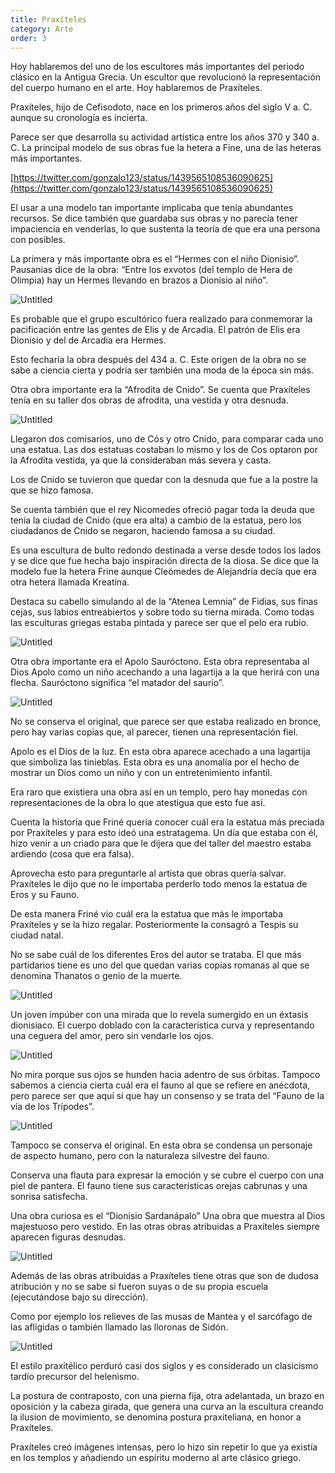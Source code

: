 ```yaml
---
title: Praxíteles
category: Arte
order: 3
---
```


Hoy hablaremos del uno de los escultores más importantes del periodo clásico en la Antigua Grecia. Un escultor que revolucionó la representación del cuerpo humano en el arte. Hoy hablaremos de Praxíteles.

Praxíteles, hijo de Cefisodoto, nace en los primeros años del siglo V a. C. aunque su cronología es incierta. 

Parece ser que desarrolla su actividad artística entre los años 370 y 340 a. C. La principal modelo de sus obras fue la hetera a Fine, una de las heteras más importantes.

[https://twitter.com/gonzalo123/status/1439565108536090625](https://twitter.com/gonzalo123/status/1439565108536090625)

El usar a una modelo tan importante implicaba que tenía abundantes recursos. Se dice también que guardaba sus obras y no parecía tener impaciencia en venderlas, lo que sustenta la teoría de que era una persona con posibles.

La primera y más importante obra es el “Hermes con el niño Dionisio”. Pausanias dice de la obra: “Entre los exvotos (del templo de Hera de Olimpia) hay un Hermes llevando en brazos a Dionisio al niño”.

![Untitled]({{site.baseurl}}/images/Praxi%CC%81teles%20134eda9296ad4c53958ada12c46309f1/Untitled.png)

Es probable que el grupo escultórico fuera realizado para conmemorar la pacificación entre las gentes de Elis y de Arcadia. El patrón de Elis era Dionisio y del de Arcadia era Hermes. 

Esto fecharía la obra después del 434 a. C. Este origen de la obra no se sabe a ciencia cierta y podría ser también una moda de la época sin más.

Otra obra importante era la “Afrodita de Cnido”. Se cuenta que Praxíteles tenía en su taller dos obras de afrodita, una vestida y otra desnuda. 

![Untitled]({{site.baseurl}}/images/Praxi%CC%81teles%20134eda9296ad4c53958ada12c46309f1/Untitled%201.png)

Llegaron dos comisarios, uno de Cós y otro Cnido, para comparar cada uno una estatua. Las dos estatuas costaban lo mismo y los de Cos optaron por la Afrodita vestida, ya que la consideraban más severa y casta. 

Los de Cnido se tuvieron que quedar con la desnuda que fue a la postre la que se hizo famosa. 

Se cuenta también que el rey Nicomedes ofreció pagar toda la deuda que tenía la ciudad de Cnido (que era alta) a cambio de la estatua, pero los ciudadanos de Cnido se negaron, haciendo famosa a su ciudad. 

Es una escultura de bulto redondo destinada a verse desde todos los lados y se dice que fue hecha bajo inspiración directa de la diosa. Se dice que la modelo fue la hetera Frine aunque Cleómedes de Alejandría decía que era otra hetera llamada Kreatina. 

Destaca su cabello simulando al de la “Atenea Lemnia” de Fidias, sus finas cejas, sus labios entreabiertos y sobre todo su tierna mirada. Como todas las esculturas griegas estaba pintada y parece ser que el pelo era rubio.

![Untitled]({{site.baseurl}}/images/Praxi%CC%81teles%20134eda9296ad4c53958ada12c46309f1/Untitled%202.png)

Otra obra importante era el Apolo Sauróctono. Esta obra representaba al Dios Apolo como un niño acechando a una lagartija a la que herirá con una flecha. Sauróctono significa “el matador del saurio”. 

![Untitled]({{site.baseurl}}/images/Praxi%CC%81teles%20134eda9296ad4c53958ada12c46309f1/Untitled%203.png)

No se conserva el original, que parece ser que estaba realizado en bronce, pero hay varias copias que, al parecer, tienen una representación fiel.

Apolo es el Dios de la luz. En esta obra aparece acechado a una lagartija que simboliza las tinieblas. Esta obra es una anomalía por el hecho de mostrar un Dios como un niño y con un entretenimiento infantil. 

Era raro que existiera una obra así en un templo, pero hay monedas con representaciones de la obra lo que atestigua que esto fue así.

Cuenta la historia que Friné quería conocer cuál era la estatua más preciada por Praxíteles y para esto ideó una estratagema. Un día que estaba con él, hizo venir a un criado para que le dijera que del taller del maestro estaba ardiendo (cosa que era falsa).

Aprovecha esto para preguntarle al artista que obras quería salvar. Praxíteles le dijo que no le importaba perderlo todo menos la estatua de Eros y su Fauno. 

De esta manera Friné vio cuál era la estatua que más le importaba Praxíteles y se la hizo regalar. Posteriormente la consagró a Tespis su ciudad natal.

No se sabe cuál de los diferentes Eros del autor se trataba. El que más partidarios tiene es uno del que quedan varias copias romanas al que se denomina Thanatos o genio de la muerte. 

![Untitled]({{site.baseurl}}/images/Praxi%CC%81teles%20134eda9296ad4c53958ada12c46309f1/Untitled%204.png)

Un joven impúber con una mirada que lo revela sumergido en un éxtasis dionisiaco. El cuerpo doblado con la característica curva y representando una ceguera del amor, pero sin vendarle los ojos. 

![Untitled]({{site.baseurl}}/images/Praxi%CC%81teles%20134eda9296ad4c53958ada12c46309f1/Untitled%205.png)

No mira porque sus ojos se hunden hacia adentro de sus órbitas. Tampoco sabemos a ciencia cierta cuál era el fauno al que se refiere en anécdota, pero parece ser que aquí sí que hay un consenso y se trata del “Fauno de la vía de los Trípodes”. 

![Untitled]({{site.baseurl}}/images/Praxi%CC%81teles%20134eda9296ad4c53958ada12c46309f1/Untitled%206.png)

Tampoco se conserva el original. En esta obra se condensa un personaje de aspecto humano, pero con la naturaleza silvestre del fauno. 

Conserva una flauta para expresar la emoción y se cubre el cuerpo con una piel de pantera. El fauno tiene sus características orejas cabrunas y una sonrisa satisfecha.

Una obra curiosa es el “Dionisio Sardanápalo” Una obra que muestra al Dios majestuoso pero vestido. En las otras obras atribuidas a Praxíteles siempre aparecen figuras desnudas.

![Untitled]({{site.baseurl}}/images/Praxi%CC%81teles%20134eda9296ad4c53958ada12c46309f1/Untitled%207.png)

Además de las obras atribuidas a Praxíteles tiene otras que son de dudosa atribución y no se sabe si fueron suyas o de su propia escuela (ejecutándose bajo su dirección). 

Como por ejemplo los relieves de las musas de Mantea y el sarcófago de las afligidas o también llamado las lloronas de Sidón. 

![Untitled]({{site.baseurl}}/images/Praxi%CC%81teles%20134eda9296ad4c53958ada12c46309f1/Untitled%208.png)

El estilo praxitélico perduró casi dos siglos y es considerado un clasicismo tardío precursor del helenismo. 

La postura de contraposto, con una pierna fija, otra adelantada, un brazo en oposición y la cabeza girada, que genera una curva an la escultura creando la ilusion de movimiento, se denomina postura praxiteliana, en honor a Praxíteles.

Praxíteles creó imágenes intensas, pero lo hizo sin repetir lo que ya existía en los templos y añadiendo un espíritu moderno al arte clásico griego.